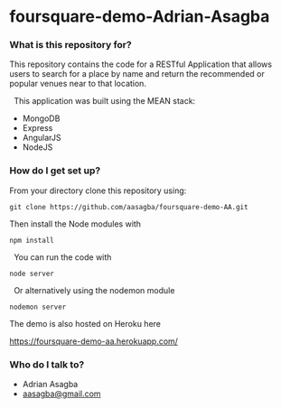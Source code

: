 # foursquare-demo-Adrian-Asagba  

### What is this repository for?

This repository contains the code for a RESTful Application that allows users to search for a place by name and return the recommended or popular venues near to that location.

  This application was built using the MEAN stack:

* MongoDB 
* Express 
* AngularJS 
* NodeJS

### How do I get set up?

From your directory clone this repository using:

    git clone https://github.com/aasagba/foursquare-demo-AA.git  

Then install the Node modules with

    npm install

  You can run the code with

    node server

  Or alternatively using the nodemon module

    nodemon server
    
The demo is also hosted on Heroku here

https://foursquare-demo-aa.herokuapp.com/

### Who do I talk to?

* Adrian Asagba
* aasagba@gmail.com 
